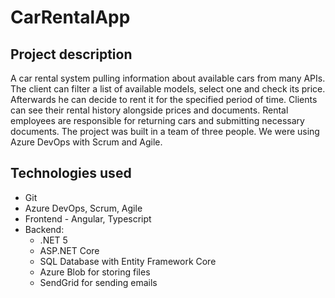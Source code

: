 # CarRentalApp

## Project description
A car rental system pulling information about available cars from many APIs. The client can filter a list of available models, select one and check its price. Afterwards he can decide to rent it for the specified period of time. Clients can see their rental history alongside prices and documents. Rental employees are responsible for returning cars and submitting necessary documents. The project was built in a team of three people. We were using Azure DevOps with Scrum and Agile.

## Technologies used
- Git
- Azure DevOps, Scrum, Agile
- Frontend - Angular, Typescript
- Backend:
  - .NET 5
  - ASP.NET Core
  - SQL Database with Entity Framework Core
  - Azure Blob for storing files
  - SendGrid for sending emails
